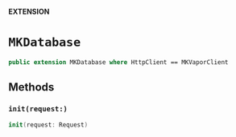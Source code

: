 **EXTENSION**

# `MKDatabase`
```swift
public extension MKDatabase where HttpClient == MKVaporClient
```

## Methods
### `init(request:)`

```swift
init(request: Request)
```
